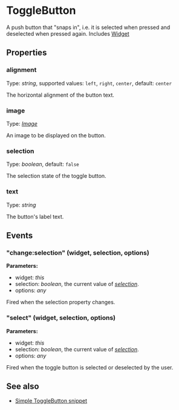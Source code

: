 ---
---
# ToggleButton
A push button that "snaps in", i.e. it is selected when pressed and deselected when pressed again.
Includes [Widget](Widget.md)

## Properties
### alignment
Type: *string*, supported values: `left`, `right`, `center`, default: `center`

The horizontal alignment of the button text.
### image
Type: *[Image](../types.md#image)*

An image to be displayed on the button.
### selection
Type: *boolean*, default: `false`

The selection state of the toggle button.
### text
Type: *string*

The button's label text.

## Events
### "change:selection" (widget, selection, options)

**Parameters:**

- widget: *this*
- selection: *boolean*, the current value of *[selection](#selection)*.
- options: *any*

Fired when the selection property changes.

### "select" (widget, selection, options)

**Parameters:**

- widget: *this*
- selection: *boolean*, the current value of *[selection](#selection)*.
- options: *any*

Fired when the toggle button is selected or deselected by the user.


## See also
- [Simple ToggleButton snippet](https://github.com/eclipsesource/tabris-js/blob/v1.8.0/snippets/togglebutton/togglebutton.js)
